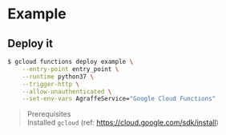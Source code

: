 # Example

## Deploy it
```sh
$ gcloud functions deploy example \
    --entry-point entry_point \
    --runtime python37 \
    --trigger-http \
    --allow-unauthenticated \
    --set-env-vars AgraffeService="Google Cloud Functions"
```

> Prerequisites  
> Installed `gcloud` (ref: https://cloud.google.com/sdk/install)

